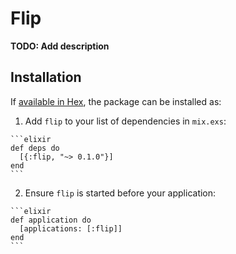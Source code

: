 # Flip

**TODO: Add description**

## Installation

If [available in Hex](https://hex.pm/docs/publish), the package can be installed as:

  1. Add `flip` to your list of dependencies in `mix.exs`:

    ```elixir
    def deps do
      [{:flip, "~> 0.1.0"}]
    end
    ```

  2. Ensure `flip` is started before your application:

    ```elixir
    def application do
      [applications: [:flip]]
    end
    ```

